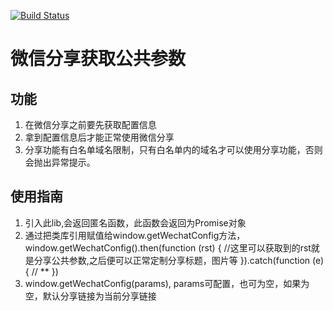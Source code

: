 [![Build Status](https://travis-ci.org/usherwong/getWechatConfParams.svg?branch=master)](https://travis-ci.org/usherwong/getWechatConfParams)
# 微信分享获取公共参数

## 功能

1. 在微信分享之前要先获取配置信息
2. 拿到配置信息后才能正常使用微信分享
3. 分享功能有白名单域名限制，只有白名单内的域名才可以使用分享功能，否则会抛出异常提示。

## 使用指南

1. 引入此lib,会返回匿名函数，此函数会返回为Promise对象
2. 通过把类库引用赋值给window.getWechatConfig方法，window.getWechatConfig().then(function (rst) { //这里可以获取到的rst就是分享公共参数,之后便可以正常定制分享标题，图片等 }).catch(function (e) { // ** })
3. window.getWechatConfig(params), params可配置，也可为空，如果为空，默认分享链接为当前分享链接

